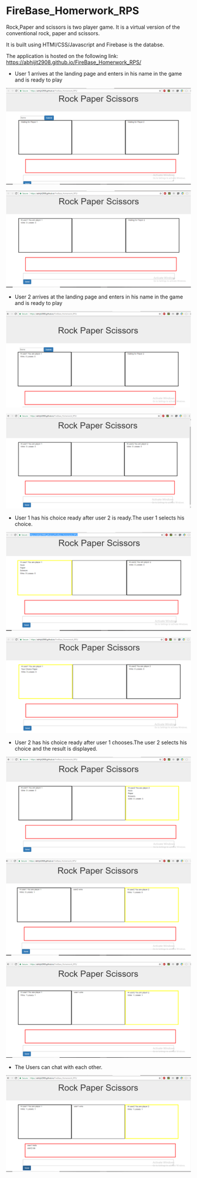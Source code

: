 # FireBase_Homerwork_RPS

Rock,Paper and scissors is two player game. It is a virtual version of the conventional rock, paper and scissors.

It is built using HTMl/CSS/Javascript and Firebase is the databse.

The application is hosted on the following link: https://abhijit2908.github.io/FireBase_Homerwork_RPS/

* User 1 arrives at the landing page and enters in his name in the game and is ready to play

![GitHub Logo](player1.PNG)

![GitHub Logo](user1ready.PNG)

* User 2 arrives at the landing page and enters in his name in the game and is ready to play

![GitHub Logo](player2.PNG)

![GitHub Logo](user2ready.PNG)

* User 1 has his choice ready after user 2 is ready.The user 1 selects his choice.

![GitHub Logo](user1choice.PNG)

![GitHub Logo](user1choice1.PNG)

* User 2 has his choice ready after user 1 chooses.The user 2 selects his choice and the result is displayed.

![GitHub Logo](user2choice.PNG)

![GitHub Logo](player2choiceresult.PNG)

![GitHub Logo](user1win.PNG)

* The Users can chat with each other.

![GitHub Logo](chat.PNG)


